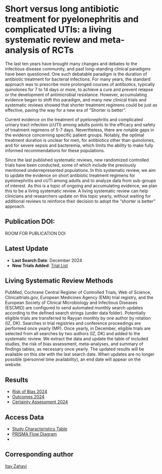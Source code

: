 # Short versus long antibiotic treatment for pyelonephritis and complicated UTIs: a living systematic review and meta-analysis of RCTs 
The last ten years have brought many changes and debates to the infectious disease community, and past long-standing clinical paradigms have been questioned. One such debatable paradigm is the duration of antibiotic treatment for bacterial infections. For many years, the standard approach was to prescribe more prolonged courses of antibiotics, typically quinolones for 7 to 14 days or more, to achieve a cure and prevent relapse or the development of antimicrobial resistance. However, accumulating evidence began to shift this paradigm, and many new clinical trials and systematic reviews showed that shorter treatment regimens could be just as effective, paving the way for a new era of “Shorter is better”.

Current evidence on the treatment of pyelonephritis and complicated urinary tract infection (cUTI) among adults points to the efficacy and safety of treatment regimens of 5-7 days. Nevertheless, there are notable gaps in the evidence concerning specific patient groups. Notably, the optimal treatment duration is unclear for men, for antibiotics other than quinolones, and for severe sepsis and bacteremia, which limits the ability to make fully informed recommendations for these populations.

Since the last published systematic reviews, new randomized controlled trials have been conducted, some of which include the previously mentioned underrepresented populations. In this systematic review, we aim to update the evidence on short antibiotic treatment regimens for pyelonephritis and cUTI among adults and to analyze data from sub-groups of interest. As this is a topic of ongoing and accumulating evidence, we plan this to be a living systematic review. A living systematic review can help clinicians and researchers update on this topic yearly, without waiting for additional reviews to reinforce their decision to adopt the “shorter is better” approach.

## Publication DOI:
ROOM FOR PUBLICATION DOI

## Latest Update
- **Last Search Date**: December 2024
- **New Trials Added**: [Trial List](data/new_trials_2024.csv)


## Living Systematic Review Methods 
PubMed, Cochrane Central Register of Controlled Trials, Web of Science, Clinicaltrials.gov, European Medicines Agency (EMA) trial registry, and the European Society of Clinical Microbiology and Infectious Diseases (ESCMID) are configured to send automated monthly search updates according to the defined search strings (under data folder). Potentially eligible trials are transferred to Rayyan monthly by one author by rotation (IZ, DK). Searches in trial registries and conference proceedings are performed once yearly (MP). Once yearly, in December, eligible trials are selected from all searches by two authors (IZ, DK) and added to the systematic review. We extract the data and update the table of included studies, the risk of bias assessment, meta-analyses, and summary of findings tables, as necessary once yearly. The updated results will be available on this site with the last search date. When updates are no longer possible (personnel time availability), an end date will appear on the website.


## Results 
- [Risk of Bias 2024](https://github.com/ItayZahavi/living-SR-UTI-Tx-duration/results/Risk_of_bias24.png) 
- [Outcomes 2024](https://github.com/ItayZahavi/living-SR-UTI-Tx-duration/blob/results/Outcomes2024.md)
- [Certainty Assessment 2024](https://github.com/ItayZahavi/living-SR-UTI-Tx-duration/blob/results/GradeCertaintyAssessment2024.md)


## Access Data
- [Study Characteristics Table](data/study_characteristics.csv)
- [PRISMA Flow Diagram](results/prisma_flowchart.png)
- 

## Corresponding author 
[Itay Zahavi](mailto:itai1994@gmail.com)


